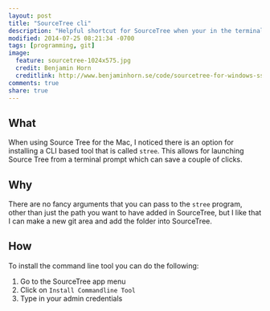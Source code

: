 ```yaml
---
layout: post
title: "SourceTree cli"
description: "Helpful shortcut for SourceTree when your in the terminal."
modified: 2014-07-25 08:21:34 -0700
tags: [programming, git]
image:
  feature: sourcetree-1024x575.jpg
  credit: Benjamin Horn
  creditlink: http://www.benjaminhorn.se/code/sourcetree-for-windows-ssh-keys/
comments: true
share: true
---
```


## What

When using Source Tree for the Mac, I noticed there is an option for installing a CLI based tool that is called `stree`. This allows for launching Source Tree from a terminal prompt which can save a couple of clicks.

## Why

There are no fancy arguments that you can pass to the `stree` program, other than just the path you want to have added in SourceTree, but I like that I can make a new git area and add the folder into SourceTree.

## How

To install the command line tool you can do the following:

1. Go to the SourceTree app menu
1. Click on `Install Commandline Tool`
1. Type in your admin credentials
